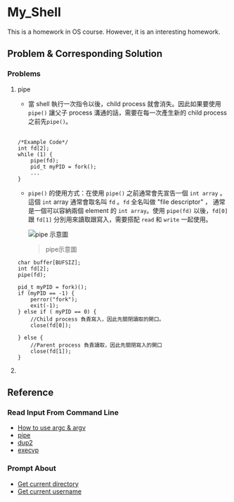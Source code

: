 # My_Shell
This is a homework in OS course. However, it is an interesting homework.
## Problem & Corresponding Solution
### Problems
1. pipe
    - 當 shell 執行一次指令以後，child process 就會消失。因此如果要使用 `pipe()` 讓父子 process 溝通的話，需要在每一次產生新的 child process 之前先`pipe()`。
    <br>

    ```c=
    /*Example Code*/
    int fd[2];
    while (1) {
        pipe(fd);
        pid_t myPID = fork();
        ...
    }
    ```
    - `pipe()` 的使用方式：在使用 `pipe()` 之前通常會先宣告一個 `int array` 。這個 `int` array 通常會取名叫 `fd` 。`fd` 全名叫做 "file descriptor" ， 通常是一個可以容納兩個 element 的 `int array`。使用 `pipe(fd)` 以後，`fd[0]` 跟 `fd[1]` 分別用來讀取跟寫入，需要搭配 `read` 和 `write` 一起使用。 
 
        ![pipe 示意圖](https://i.imgur.com/68szpNZ.png)
        > pipe示意圖
    ```c=
    char buffer[BUFSIZ];
    int fd[2];
    pipe(fd);
    
    pid_t myPID = fork)();
    if (myPID == -1) {
        perror("fork");
        exit(-1);
    } else if ( myPID == 0) {
        //Child process 負責寫入，因此先關閉讀取的開口。
        close(fd[0]);
        
    } else {
        //Parent process 負責讀取，因此先關閉寫入的開口
        close(fd[1]);
    }
    ```
2. 



## Reference
### Read Input From Command Line
- [How to use argc & argv](https://blog.gtwang.org/programming/c-cpp-tutorial-argc-argv-read-command-line-arguments/)
- [pipe](https://docs.oracle.com/cd/E19683-01/806-4125/6jd7pe6bo/index.html)
- [dup2](https://www.man7.org/linux/man-pages/man2/dup.2.html)
- [execvp]()

### Prompt About
- [Get current directory](https://stackoverflow.com/questions/298510/how-to-get-the-current-directory-in-a-c-program)
- [Get current username](https://stackoverflow.com/questions/8953424/how-to-get-the-username-in-c-c-in-linux)
